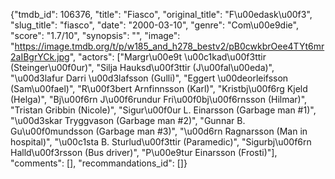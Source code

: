 {"tmdb_id": 106376, "title": "Fiasco", "original_title": "F\u00edask\u00f3", "slug_title": "fiasco", "date": "2000-03-10", "genre": "Com\u00e9die", "score": "1.7/10", "synopsis": "", "image": "https://image.tmdb.org/t/p/w185_and_h278_bestv2/pB0cwkbrOee4TYt6mr2aIBgrYCk.jpg", "actors": ["Margr\u00e9t \u00c1kad\u00f3ttir (Steinger\u00f0ur)", "Silja Hauksd\u00f3ttir (J\u00fal\u00eda)", "\u00d3lafur Darri \u00d3lafsson (Gulli)", "Eggert \u00deorleifsson (Sam\u00fael)", "R\u00f3bert Arnfinnsson (Karl)", "Kristbj\u00f6rg Kjeld (Helga)", "Bj\u00f6rn J\u00f6rundur Fri\u00f0bj\u00f6rnsson (Hilmar)", "Tristan Gribbin (Nicole)", "Sigur\u00f0ur L. Einarsson (Garbage man #1)", "\u00d3skar Tryggvason (Garbage man #2)", "Gunnar B. Gu\u00f0mundsson (Garbage man #3)", "\u00d6rn Ragnarsson (Man in hospital)", "\u00c1sta B. Sturlud\u00f3ttir (Paramedic)", "Sigurbj\u00f6rn Halld\u00f3rsson (Bus driver)", "P\u00e9tur Einarsson (Frosti)"], "comments": [], "recommandations_id": []}